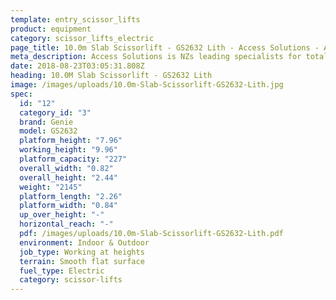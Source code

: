```yaml
---
template: entry_scissor_lifts
product: equipment
category: scissor_lifts_electric
page_title: 10.0m Slab Scissorlift - GS2632 Lith - Access Solutions - Akl Wgtn Chch, NZ
meta_description: Access Solutions is NZs leading specialists for total access solution equipment. 100% NZ owned & operated. Read about us - Make an enquiry today
date: 2018-08-23T03:05:31.808Z
heading: 10.0M Slab Scissorlift - GS2632 Lith
image: /images/uploads/10.0m-Slab-Scissorlift-GS2632-Lith.jpg
spec:
  id: "12"
  category_id: "3"
  brand: Genie
  model: GS2632
  platform_height: "7.96"
  working_height: "9.96"
  platform_capacity: "227"
  overall_width: "0.82"
  overall_height: "2.44"
  weight: "2145"
  platform_length: "2.26"
  platform_width: "0.84"
  up_over_height: "-"
  horizontal_reach: "-"
  pdf: /images/uploads/10.0m-Slab-Scissorlift-GS2632-Lith.pdf
  environment: Indoor & Outdoor
  job_type: Working at heights
  terrain: Smooth flat surface
  fuel_type: Electric
  category: scissor-lifts
---
```


